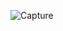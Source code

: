 ![Capture](https://user-images.githubusercontent.com/33928040/84280837-6c8d7080-ab55-11ea-89c4-3e7a8f07d8bc.JPG)
